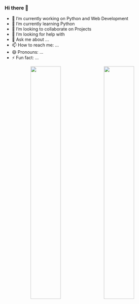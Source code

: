### Hi there 👋

- 🔭 I’m currently working on Python and Web Development
- 🌱 I’m currently learning Python
- 👯 I’m looking to collaborate on Projects
- 🤔 I’m looking for help with
- 💬 Ask me about ...
- 📫 How to reach me: ...
- 😄 Pronouns: ...
- ⚡ Fun fact: ...

<p align="center">
  <img width="44%" src="https://github-readme-stats.vercel.app/api?username=AnayAsItIS&theme=react&cache_seconds=30&hide_border=truek"/>&nbsp;&nbsp;&nbsp;
  <img width="44%" src="https://github-readme-streak-stats.herokuapp.com/?user=AnayAsItIS&theme=react&cache_seconds=30&hide_border=true"/>
</p>
